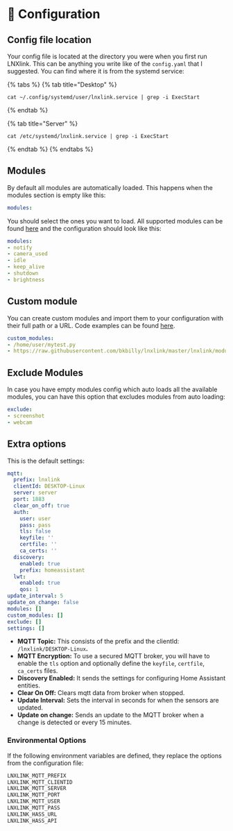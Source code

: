 # 📂 Configuration

## Config file location

Your config file is located at the directory you were when you first run LNXlink. This can be anything you write like of the `config.yaml` that I suggested. You can find where it is from the systemd service:

{% tabs %}
{% tab title="Desktop" %}
```
cat ~/.config/systemd/user/lnxlink.service | grep -i ExecStart
```
{% endtab %}

{% tab title="Server" %}
```
cat /etc/systemd/lnxlink.service | grep -i ExecStart
```
{% endtab %}
{% endtabs %}

## Modules

By default all modules are automatically loaded. This happens when the modules section is empty like this:

```yaml
modules:
```

You should select the ones you want to load. All supported modules can be found [here](https://github.com/bkbilly/lnxlink/blob/master/lnxlink/modules) and the configuration should look like this:

```yaml
modules:
- notify
- camera_used
- idle
- keep_alive
- shutdown
- brightness
```

## Custom module

You can create custom modules and import them to your configuration with their full path or a URL. Code examples can be found [here](https://github.com/bkbilly/lnxlink/blob/master/lnxlink/modules).

```yaml
custom_modules:
- /home/user/mytest.py
- https://raw.githubusercontent.com/bkbilly/lnxlink/master/lnxlink/modules/cpu.py
```

## Exclude Modules

In case you have empty modules config which auto loads all the available modules, you can have this option that excludes modules from auto loading:

```yaml
exclude:
- screenshot
- webcam
```

## Extra options

This is the default settings:

```yaml
mqtt:
  prefix: lnxlink
  clientId: DESKTOP-Linux
  server: server
  port: 1883
  clear_on_off: true
  auth:
    user: user
    pass: pass
    tls: false
    keyfile: ''
    certfile: ''
    ca_certs: ''
  discovery:
    enabled: true
    prefix: homeassistant
  lwt:
    enabled: true
    qos: 1
update_interval: 5
update_on_change: false
modules: []
custom_modules: []
exclude: []
settings: []
```

* **MQTT Topic:** This consists of the prefix and the clientId: `/lnxlink/DESKTOP-Linux`**.**
* **MQTT Encryption:** To use a secured MQTT broker, you will have to enable the `tls` option and optionally define the `keyfile`, `certfile`, `ca_certs` files.
* **Discovery Enabled:** It sends the settings for configuring Home Assistant entities.
* **Clear On Off:** Clears mqtt data from broker when stopped.
* **Update Interval:** Sets the interval in seconds for when the sensors are updated.
* **Update on change:** Sends an update to the MQTT broker when a change is detected or every 15 minutes.

### Environmental Options

If the following environment variables are defined, they replace the options from the configuration file:

```bash
LNXLINK_MQTT_PREFIX
LNXLINK_MQTT_CLIENTID
LNXLINK_MQTT_SERVER
LNXLINK_MQTT_PORT
LNXLINK_MQTT_USER
LNXLINK_MQTT_PASS
LNXLINK_HASS_URL
LNXLINK_HASS_API
```
